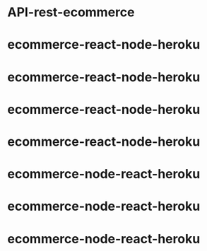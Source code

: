 # API-rest-ecommerce
# ecommerce-react-node-heroku
# ecommerce-react-node-heroku
# ecommerce-react-node-heroku
# ecommerce-react-node-heroku
# ecommerce-node-react-heroku
# ecommerce-node-react-heroku
# ecommerce-node-react-heroku
